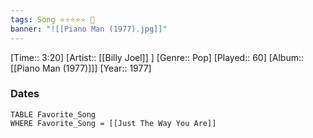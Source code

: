 ```yaml
---
tags: Song ⭐⭐⭐⭐⭐ 💛
banner: "![[Piano Man (1977).jpg]]"
---
```

[Time:: 3:20]
[Artist:: [[Billy Joel]] ]
[Genre:: Pop]
[Played:: 60]
[Album:: [[Piano Man (1977)]]]
[Year:: 1977]
### Dates
````dataview
TABLE Favorite_Song
WHERE Favorite_Song = [[Just The Way You Are]]
````